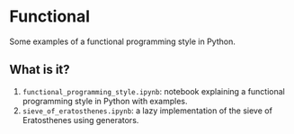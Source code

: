 # Functional
Some examples of a functional programming style in Python.

## What is it?
1. `functional_programming_style.ipynb`: notebook explaining a functional
    programming style in Python with examples.
1. `sieve_of_eratosthenes.ipynb`: a lazy implementation of the sieve of
   Eratosthenes using generators.
